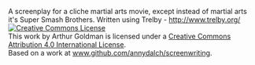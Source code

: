 A screenplay for a cliche martial arts movie, except instead of martial arts it's Super Smash Brothers.  Written using Trelby - http://www.trelby.org/
<br>
<a rel="license" href="http://creativecommons.org/licenses/by/4.0/"><img alt="Creative Commons License" style="border-width:0" src="https://i.creativecommons.org/l/by/4.0/88x31.png" /></a><br />This work by <span xmlns:cc="http://creativecommons.org/ns#" property="cc:attributionName">Arthur Goldman</span> is licensed under a <a rel="license" href="http://creativecommons.org/licenses/by/4.0/">Creative Commons Attribution 4.0 International License</a>.<br />Based on a work at <a xmlns:dct="http://purl.org/dc/terms/" href="www.github.com/annydalch/screenwriting" rel="dct:source">www.github.com/annydalch/screenwriting</a>.
